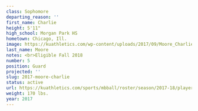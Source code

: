 ```yaml
---
class: Sophomore
departing_reason: ''
first_name: Charlie
height: 5'11"
high_school: Morgan Park HS
hometown: Chicago, Ill.
image: https://kuathletics.com/wp-content/uploads/2017/09/Moore_Charlie.jpg
last_name: Moore
notes: <br>Eligible Fall 2018
number: 5
position: Guard
projected: ''
slug: 2017-moore-charlie
status: active
url: https://kuathletics.com/sports/mbball/roster/season/2017-18/player/charlie-moore/
weight: 170 lbs.
year: 2017
---
```

